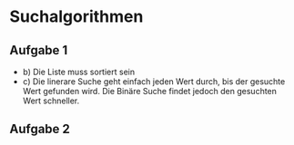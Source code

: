 # Suchalgorithmen

## Aufgabe 1
- b) Die Liste muss sortiert sein
- c) Die linerare Suche geht einfach jeden Wert durch, bis der gesuchte Wert gefunden wird. Die Binäre Suche findet jedoch den gesuchten Wert schneller.

## Aufgabe 2
